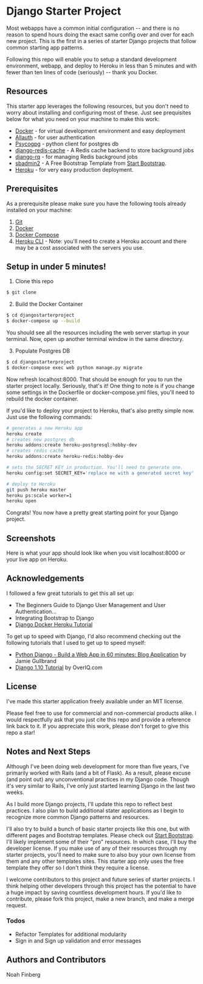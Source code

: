 # Django Starter Project

Most webapps have a common initial configuration -- and there is no reason to spend hours doing the exact same config over and over for each new project. This is the first in a series of starter Django projects that follow common starting app patterns.

Following this repo will enable you to setup a standard development environment, webapp, and deploy to Heroku in less than 5 minutes and with fewer than ten lines of code (seriously) -- thank you Docker.
## Resources
This starter app leverages the following resources, but you don't need to worry about installing and configuring most of these. Just see prequisites below for what you need on your machine to make this work:

  - [Docker](https://www.docker.com/) - for virtual development environment and easy deployment
  - [Allauth](https://github.com/pennersr/django-allauth) - for user authentication
  - [Psycogpg](https://github.com/psycopg/psycopg2) - python client for postgres db
  - [django-redis-cache](https://github.com/sebleier/django-redis-cache#readme) - A Redis cache backend to store background jobs
  - [django-rq](https://github.com/rq/django-rq) - for managing Redis background jobs
  - [sbadmin2](https://startbootstrap.com/theme/sb-admin-2) - A Free Bootstrap Template from [Start Bootstrap](https://startbootstrap.com/).
  - [Heroku](http://www.heroku.com/) - for very easy production deployment.

## Prerequisites
As a prerequisite please make sure you have the following tools already installed on your machine:
1. [Git](https://git-scm.com/)
2. [Docker](https://docs.docker.com/get-docker/)
3. [Docker Compose](https://docs.docker.com/compose/install/)
4. [Heroku CLI](https://devcenter.heroku.com/articles/heroku-cli) - Note: you'll need to create a Heroku account and there may be a cost associated with the servers you use.

## Setup in under 5 minutes!
1. Clone this repo
```sh
$ git clone
```
2. Build the Docker Container
```sh
$ cd djangostarterproject
$ docker-compose up --build
```
You should see all the resources including the web server startup in your terminal. Now, open up another terminal window in the same directory.

3. Populate Postgres DB
```sh
$ cd djangostarterproject
$ docker-compose exec web python manage.py migrate
```
Now refresh localhost:8000. That should be enough for you to run the starter project locally. Seriously, that's it! One thing to note is if you change some settings in the Dockerfile or docker-compose.yml files, you'll need to rebuild the docker container.

If you'd like to deploy your project to Heroku, that's also pretty simple now. Just use the following commands:
```sh
# generates a new Heroku app
heroku create 
# creates new postgres db
heroku addons:create heroku-postgresql:hobby-dev 
# creates redis cache
heroku addons:create heroku-redis:hobby-dev

# sets the SECRET KEY in production. You'll need to generate one.
heroku config:set SECRET_KEY='replace me with a generated secret key'

# deploy to Heroku
git push heroku master
heroku ps:scale worker=1
heroku open
```
Congrats! You now have a pretty great starting point for your Django project.

## Screenshots
Here is what your app should look like when you visit localhost:8000 or your live app on Heroku.


## Acknowledgements
I followed a few great tutorials to get this all set up:
- The Beginners Guide to Django User Management and User Authentication...
- Integrating Bootstrap to Django
- [Django Docker Heroku Tutorial](https://github.com/jbarham/django-docker-heroku-tutorial)

To get up to speed with Django, I'd also recommend checking out the following tutorials that I used to get up to speed myself:
- [Python Django - Build a Web App in 60 minutes: Blog Application](https://www.youtube.com/watch?v=FinjKyFEAO4&t=910s) by Jamie Gullbrand
- [Django 1.10 Tutorial](https://overiq.com/django-1-10/) by OverIQ.com

## License
I've made this starter application freely available under an MIT license. 

Please feel free to use for commercial and non-commercial products alike. I would respectfully ask that you just cite this repo and provide a reference link back to it. If you appreciate this work, please don't forget to give this repo a star!

## Notes and Next Steps
Although I've been doing web development for more than five years, I've primarily worked with Rails (and a bit of Flask). As a result, please excuse (and point out) any unconventional practices in my Django code. Though it's very similar to Rails, I've only just started learning Django in the last two weeks.

As I build more Django projects, I'll update this repo to reflect best practices. I also plan to build additional stater applications as I begin to recognize more common Django patterns and resources. 

I'll also try to build a bunch of basic starter projects like this one, but with different pages and Bootstrap templates. Please check out [Start Bootstrap](https://startbootstrap.com/). I'll likely implement some of their "pro" resources. In which case, I'll buy the developer license. If you make use of any of their resources through my starter projects, you'll need to make sure to also buy your own license from them and any other templates sites. This starter app only uses the free template they offer so I don't think they require a license.

I welcome contributors to this project and future series of starter projects. I think helping other developers through this project has the potential to have a huge impact by saving countless development hours. If you'd like to contribute, please fork this project, make a new branch, and make a merge request.

### Todos
 - Refactor Templates for additional modularity
 - Sign in and Sign up validation and error messages

## Authors and Contributors
Noah Finberg
